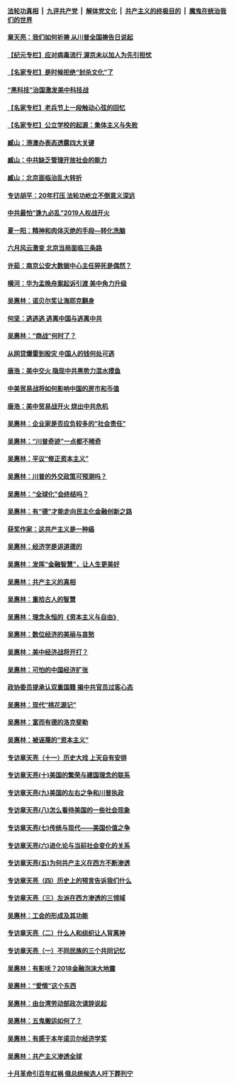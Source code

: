 ####  [法轮功真相](../../../../basic/blob/master/README.md?t=07011101) &nbsp;|&nbsp; [九评共产党](../../../../9ping.md/blob/master/README.md?t=07011101) &nbsp;|&nbsp; [解体党文化](../../../../jtdwh.md/blob/master/README.md?t=07011101)  &nbsp;|&nbsp; [共产主义的终极目的](../../../../gczydzjmd.md/blob/master/README.md?t=07011101) &nbsp;|&nbsp; [魔鬼在统治我们的世界](../../../../mgztzwmdsj.md/blob/master/README.md?t=07011101) 

#### [章天亮：我们如何祈祷 从川普全国祷告日说起](../pages/nsc423/n11944627.md?t=07011101) 

#### [【纪元专栏】应对病毒流行 渥京未以加人为先引担忧](../pages/nsc423/n11875714.md?t=07011101) 

#### [【名家专栏】是时候拒绝“封杀文化”了](../pages/nsc423/n11814093.md?t=07011101) 

#### [“黑科技”治国激发美中科技战](../pages/nsc423/n11638056.md?t=07011101) 

#### [【名家专栏】老兵节上一段触动心弦的回忆](../pages/nsc423/n11646016.md?t=07011101) 

#### [【名家专栏】公立学校的起源：集体主义与失败](../pages/nsc423/n11601833.md?t=07011101) 

#### [臧山：港澳办表态透露四大关键](../pages/nsc423/n11421628.md?t=07011101) 

#### [臧山：中共缺乏管理开放社会的能力](../pages/nsc423/n11407457.md?t=07011101) 

#### [臧山：北京面临治乱大转折](../pages/nsc423/n11406895.md?t=07011101) 

#### [专访胡平：20年打压 法轮功屹立不倒意义深远](../pages/nsc423/n11398800.md?t=07011101) 

#### [中共最怕“逢九必乱”2019人权战开火](../pages/nsc423/n11385248.md?t=07011101) 

#### [夏一阳：精神和肉体灭绝的手段—转化洗脑](../pages/nsc423/n11368250.md?t=07011101) 

#### [六月风云激变 北京当局面临三条路](../pages/nsc423/n11313668.md?t=07011101) 

#### [许茹：南京公安大数据中心主任猝死是偶然？](../pages/nsc423/n11064744.md?t=07011101) 

#### [横河：华为孟晚舟案起诉引渡 美中角力升级](../pages/nsc423/n11027230.md?t=07011101) 

#### [吴惠林：诺贝尔奖让海耶克翻身](../pages/nsc423/n10890049.md?t=07011101) 

#### [何坚：逃逃逃 逃离中国与逃离中共](../pages/nsc423/n10592891.md?t=07011101) 

#### [吴惠林：“商战”何时了？](../pages/nsc423/n10573558.md?t=07011101) 

#### [从网贷爆雷到股灾 中国人的钱何处可逃](../pages/nsc423/n10572800.md?t=07011101) 

#### [唐浩：美中交火 隐现中共黑势力混水摸鱼](../pages/nsc423/n10544040.md?t=07011101) 

#### [中美贸易战将如何影响中国的房市和币值](../pages/nsc423/n10543697.md?t=07011101) 

#### [唐浩：美中贸易战开火 烧出中共危机](../pages/nsc423/n10540126.md?t=07011101) 

#### [吴惠林：企业家是否应负较多的“社会责任”](../pages/nsc423/n10535022.md?t=07011101) 

#### [吴惠林：“川普奇迹”一点都不稀奇](../pages/nsc423/n10512808.md?t=07011101) 

#### [吴惠林：平议“修正资本主义”](../pages/nsc423/n10495724.md?t=07011101) 

#### [吴惠林：川普的外交政策可预测吗？](../pages/nsc423/n10462387.md?t=07011101) 

#### [吴惠林：“全球化”会终结吗？](../pages/nsc423/n10452838.md?t=07011101) 

#### [吴惠林：有“德”才能走向民主化金融创新之路](../pages/nsc423/n10432292.md?t=07011101) 

#### [获奖作家：这共产主义是一种癌](../pages/nsc423/n10431541.md?t=07011101) 

#### [吴惠林：经济学是讲道德的](../pages/nsc423/n10398014.md?t=07011101) 

#### [吴惠林：发挥“金融智慧”，让人生更美好](../pages/nsc423/n10375019.md?t=07011101) 

#### [吴惠林：共产主义的真相](../pages/nsc423/n10351394.md?t=07011101) 

#### [吴惠林：重拾古人的智慧](../pages/nsc423/n10337691.md?t=07011101) 

#### [吴惠林：理念永恒的《资本主义与自由》](../pages/nsc423/n10316274.md?t=07011101) 

#### [吴惠林：数位经济的美丽与哀愁](../pages/nsc423/n10292946.md?t=07011101) 

#### [吴惠林：美中经济战将开打？](../pages/nsc423/n10258825.md?t=07011101) 

#### [吴惠林：可怕的中国经济扩张](../pages/nsc423/n10219147.md?t=07011101) 

#### [政协委员提承认双重国籍 揭中共官员过客心态](../pages/nsc423/n10208809.md?t=07011101) 

#### [吴惠林：现代“桃花源记”](../pages/nsc423/n10185234.md?t=07011101) 

#### [吴惠林：富而有德的洛克斐勒](../pages/nsc423/n10142264.md?t=07011101) 

#### [吴惠林：被诬蔑的“资本主义”](../pages/nsc423/n10124816.md?t=07011101) 

#### [专访章天亮（十一）历史大戏 上天自有安排](../pages/nsc423/n10094905.md?t=07011101) 

#### [专访章天亮(十)美国的繁荣与建国理念的联系](../pages/nsc423/n10094899.md?t=07011101) 

#### [专访章天亮(九)美国的左右之争和川普执政](../pages/nsc423/n10094889.md?t=07011101) 

#### [专访章天亮(八)怎么看待美国的一些社会现象](../pages/nsc423/n10094857.md?t=07011101) 

#### [专访章天亮(七)传统与现代——美国价值之争](../pages/nsc423/n10093140.md?t=07011101) 

#### [专访章天亮(六)进化论与当前社会变化的关系](../pages/nsc423/n10092036.md?t=07011101) 

#### [专访章天亮(五)为何共产主义在西方不断渗透](../pages/nsc423/n10083620.md?t=07011101) 

#### [专访章天亮（四）历史上的预言告诉我们什么](../pages/nsc423/n10083606.md?t=07011101) 

#### [专访章天亮（三）左派在西方渗透的三领域](../pages/nsc423/n10081115.md?t=07011101) 

#### [吴惠林：工会的形成及其功能](../pages/nsc423/n10080633.md?t=07011101) 

#### [专访章天亮（二）什么人和组织让人背离神](../pages/nsc423/n10076637.md?t=07011101) 

#### [专访章天亮（一）不同民族的三个共同记忆](../pages/nsc423/n10074188.md?t=07011101) 

#### [吴惠林：有影呒？2018金融泡沫大地震](../pages/nsc423/n10040534.md?t=07011101) 

#### [吴惠林：“爱情”这个东西](../pages/nsc423/n10019423.md?t=07011101) 

#### [吴惠林：由台湾劳动部政次请辞说起](../pages/nsc423/n9979679.md?t=07011101) 

#### [吴惠林：五鬼搬运如何了？](../pages/nsc423/n9925338.md?t=07011101) 

#### [吴惠林：有感于本年诺贝尔经济学奖](../pages/nsc423/n9871883.md?t=07011101) 

#### [吴惠林：共产主义渗透全球](../pages/nsc423/n9812748.md?t=07011101) 

#### [十月革命引百年红祸 俄总统候选人吁下葬列宁](../pages/nsc423/n9810182.md?t=07011101) 

